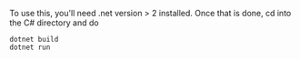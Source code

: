 To use this, you'll need .net version > 2 installed. Once that is done, cd into the C# directory and do
```
dotnet build
dotnet run
```